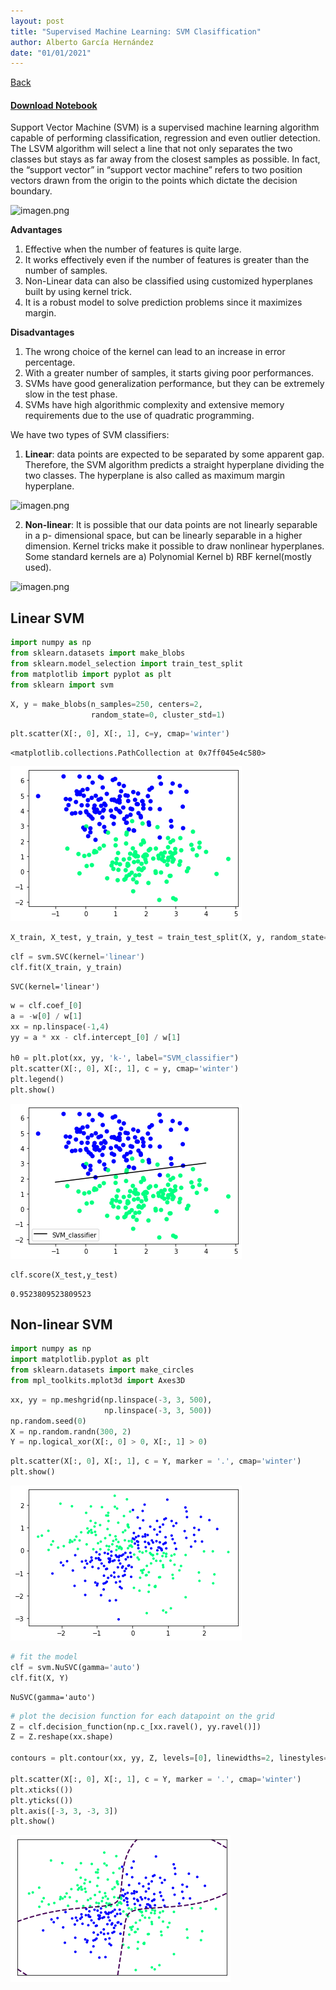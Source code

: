 ```yaml
---
layout: post
title: "Supervised Machine Learning: SVM Clasiffication"
author: Alberto García Hernández
date: "01/01/2021"
---
```


[Back](../../)
#### [Download Notebook](https://github.com/albergar2/data_science_material/blob/master/ML/supervised/05-svm.ipynb)


Support Vector Machine (SVM) is a supervised machine learning algorithm capable of performing classification, regression and even outlier detection. The LSVM algorithm will select a line that not only separates the two classes but stays as far away from the closest samples as possible. In fact, the “support vector” in “support vector machine” refers to two position vectors drawn from the origin to the points which dictate the decision boundary.

![imagen.png](attachment:imagen.png)

**Advantages**
1. Effective when the number of features is quite large.
2. It works effectively even if the number of features is greater than the number of samples.
3. Non-Linear data can also be classified using customized hyperplanes built by using kernel trick.
4. It is a robust model to solve prediction problems since it maximizes margin.

**Disadvantages**
1. The wrong choice of the kernel can lead to an increase in error percentage.
2. With a greater number of samples, it starts giving poor performances.
3. SVMs have good generalization performance, but they can be extremely slow in the test phase.
4. SVMs have high algorithmic complexity and extensive memory requirements due to the use of quadratic programming.

We have two types of SVM classifiers:

1. **Linear**: data points are expected to be separated by some apparent gap. Therefore, the SVM algorithm predicts a straight hyperplane dividing the two classes. The hyperplane is also called as maximum margin hyperplane.

![imagen.png](attachment:imagen.png)

2. **Non-linear**: It is possible that our data points are not linearly separable in a p- dimensional space, but can be linearly separable in a higher dimension. Kernel tricks make it possible to draw nonlinear hyperplanes. Some standard kernels are a) Polynomial Kernel b) RBF kernel(mostly used).

![imagen.png](attachment:imagen.png)

## Linear SVM


```python
import numpy as np
from sklearn.datasets import make_blobs
from sklearn.model_selection import train_test_split
from matplotlib import pyplot as plt
from sklearn import svm
```


```python
X, y = make_blobs(n_samples=250, centers=2,
                  random_state=0, cluster_std=1)
```


```python
plt.scatter(X[:, 0], X[:, 1], c=y, cmap='winter')
```




    <matplotlib.collections.PathCollection at 0x7ff045e4c580>




    
![png](img-05-svm/output_7_1.png)
    



```python
X_train, X_test, y_train, y_test = train_test_split(X, y, random_state=0)
```


```python
clf = svm.SVC(kernel='linear')
clf.fit(X_train, y_train)
```




    SVC(kernel='linear')




```python
w = clf.coef_[0]
a = -w[0] / w[1]
xx = np.linspace(-1,4)
yy = a * xx - clf.intercept_[0] / w[1]

h0 = plt.plot(xx, yy, 'k-', label="SVM_classifier")
plt.scatter(X[:, 0], X[:, 1], c = y, cmap='winter')
plt.legend()
plt.show()
```


    
![png](img-05-svm/output_10_0.png)
    



```python
clf.score(X_test,y_test)
```




    0.9523809523809523



## Non-linear SVM


```python
import numpy as np 
import matplotlib.pyplot as plt 
from sklearn.datasets import make_circles 
from mpl_toolkits.mplot3d import Axes3D 
```


```python
xx, yy = np.meshgrid(np.linspace(-3, 3, 500),
                     np.linspace(-3, 3, 500))
np.random.seed(0)
X = np.random.randn(300, 2)
Y = np.logical_xor(X[:, 0] > 0, X[:, 1] > 0)
```


```python
plt.scatter(X[:, 0], X[:, 1], c = Y, marker = '.', cmap='winter') 
plt.show() 
```


    
![png](img-05-svm/output_15_0.png)
    



```python
# fit the model
clf = svm.NuSVC(gamma='auto')
clf.fit(X, Y)
```




    NuSVC(gamma='auto')




```python
# plot the decision function for each datapoint on the grid
Z = clf.decision_function(np.c_[xx.ravel(), yy.ravel()])
Z = Z.reshape(xx.shape)

contours = plt.contour(xx, yy, Z, levels=[0], linewidths=2, linestyles='dashed')

plt.scatter(X[:, 0], X[:, 1], c = Y, marker = '.', cmap='winter')
plt.xticks(())
plt.yticks(())
plt.axis([-3, 3, -3, 3])
plt.show()
```


    
![png](img-05-svm/output_17_0.png)
    



```python

```


```python

```
